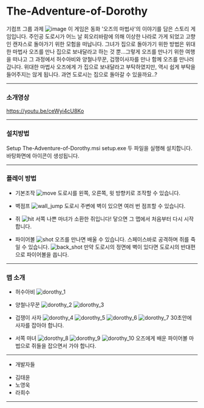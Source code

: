 # The-Adventure-of-Dorothy

기컴프 그룹 과제
![image](https://user-images.githubusercontent.com/80982532/120929218-298fba00-c723-11eb-8cae-0576ed06fc31.png)
 이 게임은 동화 '오즈의 마법사'의 이야기를 담은 스토리 게임입니다. 주인공 도로시가 어느 날 회오리바람에 의해 이상한 나라로 가게 되었고 고향인 캔자스로 돌아가기 위한 모험을 떠납니다. 그녀가 집으로 돌아가기 위한 방법은 위대한 마법사 오즈를 만나 집으로 보내달라고 하는 것 뿐...그렇게 오즈를 만나기 위한 여행을 떠나고 그 과정에서 허수아비와 양철나무꾼, 겁쟁이사자를 만나 함께 오즈를 만나러 갑니다. 위대한 마법사 오즈에게 가 집으로 보내달라고 부탁하였지만, 역시 쉽게 부탁을 들어주지는 않게 됩니다. 과연 도로시는 집으로 돌아갈 수 있을까요..?

---

### 소개영상

https://youtu.be/ceWyi4cU8Ko

---

### 설치방법

Setup The-Adventure-of-Dorothy.msi
setup.exe
두 파일을 실행해 설치합니다.
바탕화면에 아이콘이 생성됩니다.

---

### 플레이 방법
* 기본조작
![move](https://user-images.githubusercontent.com/48724872/120942931-e7886780-c766-11eb-9523-de84950e06d2.gif)
 도로시를 왼쪽, 오른쪽, 윗 방향키로 조작할 수 있습니다.

* 벽점프
![wall_jump](https://user-images.githubusercontent.com/48724872/120942943-ece5b200-c766-11eb-9012-8491218c82e3.gif) 도로시 주변에 벽이 있으면 여러 번 점프할 수 있습니다.

* 쥐
![hit](https://user-images.githubusercontent.com/48724872/120942945-ef480c00-c766-11eb-8e48-60aa2a50c9fd.gif)
 서쪽 나쁜 마녀가 소환한 쥐입니다! 닿으면 그 맵에서 처음부터 다시 시작합니다.

* 파이어볼
![shot](https://user-images.githubusercontent.com/48724872/120942949-f242fc80-c766-11eb-904e-bb0b1b0d2d8f.gif)
 오즈를 만나면 배울 수 있습니다. 스페이스바로 공격하며 쥐를 죽일 수 있습니다.
![back_shot](https://user-images.githubusercontent.com/48724872/120942952-f40cc000-c766-11eb-9ee0-d7cb6f5cfb5b.gif)
 만약 도로시의 정면에 벽이 있다면 도로시의 반대편으로 파이어볼을 쏩니다.
 
 ---

### 맵 소개
 
* 허수아비
 ![dorothy_1](https://user-images.githubusercontent.com/48724872/120942915-db040f00-c766-11eb-8962-3198a89ab0f0.PNG)
 

* 양철나무꾼
![dorothy_2](https://user-images.githubusercontent.com/48724872/120942917-dc353c00-c766-11eb-9062-efcbcc1f383f.PNG)
![dorothy_3](https://user-images.githubusercontent.com/48724872/120942919-ddfeff80-c766-11eb-8d77-03f69431096c.PNG)

* 겁쟁이 사자
![dorothy_4](https://user-images.githubusercontent.com/48724872/120942920-df302c80-c766-11eb-98a7-8c0e3b902738.PNG)
![dorothy_5](https://user-images.githubusercontent.com/48724872/120942921-e0615980-c766-11eb-9da7-15354c8a5f3a.PNG)
![dorothy_6](https://user-images.githubusercontent.com/48724872/120942923-e1928680-c766-11eb-83d7-ed1e78ec8b93.PNG)
![dorothy_7](https://user-images.githubusercontent.com/48724872/120942924-e22b1d00-c766-11eb-9f9e-ec44405d9fbd.PNG)
 30초안에 사자를 잡아야 합니다.
 
* 서쪽 마녀
 ![dorothy_8](https://user-images.githubusercontent.com/48724872/120942926-e35c4a00-c766-11eb-9819-b9309155f847.PNG)
![dorothy_9](https://user-images.githubusercontent.com/48724872/120942927-e48d7700-c766-11eb-8731-447890e0aed8.PNG)
![dorothy_10](https://user-images.githubusercontent.com/48724872/120942930-e5bea400-c766-11eb-8e9d-2d0354295f45.PNG)
 오즈에게 배운 파이어볼 마법으로 쥐들을 잡으면서 가야 합니다.

---
 
* 개발자들
- 김태윤
- 노영욱
- 라희수

---
